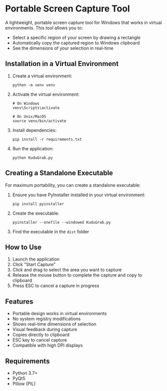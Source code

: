 # Portable Screen Capture Tool

A lightweight, portable screen capture tool for Windows that works in virtual environments. This tool allows you to:

- Select a specific region of your screen by drawing a rectangle
- Automatically copy the captured region to Windows clipboard
- See the dimensions of your selection in real-time

## Installation in a Virtual Environment

1. Create a virtual environment:
   ```
   python -m venv venv
   ```

2. Activate the virtual environment:
   ```
   # On Windows
   venv\Scripts\activate
   
   # On Unix/MacOS
   source venv/bin/activate
   ```

3. Install dependencies:
   ```
   pip install -r requirements.txt
   ```

4. Run the application:
   ```
   python KuduGrab.py
   ```

## Creating a Standalone Executable

For maximum portability, you can create a standalone executable:

1. Ensure you have PyInstaller installed in your virtual environment:
   ```
   pip install pyinstaller
   ```

2. Create the executable:
   ```
   pyinstaller --onefile --windowed KuduGrab.py
   ```

3. Find the executable in the `dist` folder

## How to Use

1. Launch the application
2. Click "Start Capture"
3. Click and drag to select the area you want to capture
4. Release the mouse button to complete the capture and copy to clipboard
5. Press ESC to cancel a capture in progress

## Features

- Portable design works in virtual environments
- No system registry modifications
- Shows real-time dimensions of selection
- Visual feedback during capture
- Copies directly to clipboard
- ESC key to cancel capture
- Compatible with high DPI displays

## Requirements

- Python 3.7+
- PyQt5
- Pillow (PIL)